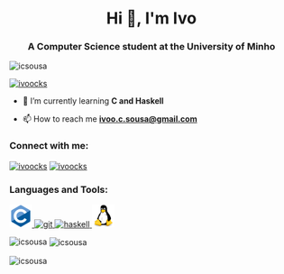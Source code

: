 <h1 align="center">Hi 👋, I'm Ivo</h1>
<h3 align="center">A Computer Science student at the University of Minho</h3>

<p align="left"> <img src="https://komarev.com/ghpvc/?username=icsousa&label=Profile%20views&color=0e75b6&style=flat" alt="icsousa" /> </p>

<p align="left"> <a href="https://twitter.com/ivoocks" target="blank"><img src="https://img.shields.io/twitter/follow/ivoocks?logo=twitter&style=for-the-badge" alt="ivoocks" /></a> </p>

- 🌱 I’m currently learning **C and Haskell**

- 📫 How to reach me **ivoo.c.sousa@gmail.com**

<h3 align="left">Connect with me:</h3>
<p align="left">
<a href="https://twitter.com/ivoocks" target="blank"><img align="center" src="https://raw.githubusercontent.com/rahuldkjain/github-profile-readme-generator/master/src/images/icons/Social/twitter.svg" alt="ivoocks" height="30" width="40" /></a>
<a href="https://instagram.com/ivoocks" target="blank"><img align="center" src="https://raw.githubusercontent.com/rahuldkjain/github-profile-readme-generator/master/src/images/icons/Social/instagram.svg" alt="ivoocks" height="30" width="40" /></a>
</p>

<h3 align="left">Languages and Tools:</h3>
<p align="left"> <a href="https://www.cprogramming.com/" target="_blank" rel="noreferrer"> <img src="https://raw.githubusercontent.com/devicons/devicon/master/icons/c/c-original.svg" alt="c" width="40" height="40"/> </a> <a href="https://git-scm.com/" target="_blank" rel="noreferrer"> <img src="https://www.vectorlogo.zone/logos/git-scm/git-scm-icon.svg" alt="git" width="40" height="40"/> </a> <a href="https://www.haskell.org/" target="_blank" rel="noreferrer"> <img src="https://upload.wikimedia.org/wikipedia/commons/1/1c/Haskell-Logo.svg" alt="haskell" width="40" height="40"/> </a> <a href="https://www.linux.org/" target="_blank" rel="noreferrer"> <img src="https://raw.githubusercontent.com/devicons/devicon/master/icons/linux/linux-original.svg" alt="linux" width="40" height="40"/> </a> </p>

<p><img align="left" src="https://github-readme-stats.vercel.app/api/top-langs?username=icsousa&show_icons=true&locale=en&layout=compact" alt="icsousa" /></p>

<p>&nbsp;<img align="center" src="https://github-readme-stats.vercel.app/api?username=icsousa&show_icons=true&locale=en" alt="icsousa" /></p>

<p><img align="center" src="https://github-readme-streak-stats.herokuapp.com/?user=icsousa&" alt="icsousa" /></p>

